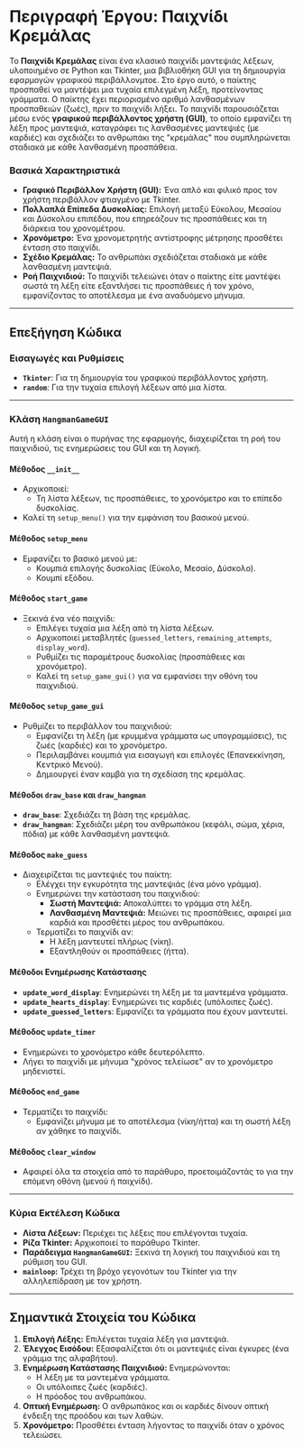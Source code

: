 # Περιγραφή Έργου: Παιχνίδι Κρεμάλας

Το **Παιχνίδι Κρεμάλας** είναι ένα κλασικό παιχνίδι μαντεψιάς λέξεων, υλοποιημένο σε Python και Tkinter, μια βιβλιοθήκη GUI για τη δημιουργία εφαρμογών γραφικού περιβάλλονμτοε. Στο έργο αυτό, ο παίκτης προσπαθεί να μαντέψει μια τυχαία επιλεγμένη λέξη, προτείνοντας γράμματα. Ο παίκτης έχει περιορισμένο αριθμό λανθασμένων προσπαθειών (ζωές), πριν το παιχνίδι λήξει. Το παιχνίδι παρουσιάζεται μέσω ενός **γραφικού περιβάλλοντος χρήστη (GUI)**, το οποίο εμφανίζει τη λέξη προς μαντεψιά, καταγράφει τις λανθασμένες μαντεψιές (με καρδιές) και σχεδιάζει το ανθρωπάκι της "κρεμάλας" που συμπληρώνεται σταδιακά με κάθε λανθασμένη προσπάθεια.

### Βασικά Χαρακτηριστικά

- **Γραφικό Περιβάλλον Χρήστη (GUI):** Ένα απλό και φιλικό προς τον χρήστη περιβάλλον φτιαγμένο με Tkinter.
- **Πολλαπλά Επίπεδα Δυσκολίας:** Επιλογή μεταξύ Εύκολου, Μεσαίου και Δύσκολου επιπέδου, που επηρεάζουν τις προσπάθειες και τη διάρκεια του χρονομέτρου.
- **Χρονόμετρο:** Ένα χρονομετρητής αντίστροφης μέτρησης προσθέτει ένταση στο παιχνίδι.
- **Σχέδιο Κρεμάλας:** Το ανθρωπάκι σχεδιάζεται σταδιακά με κάθε λανθασμένη μαντεψιά.
- **Ροή Παιχνιδιού:** Το παιχνίδι τελειώνει όταν ο παίκτης είτε μαντέψει σωστά τη λέξη είτε εξαντλήσει τις προσπάθειες ή τον χρόνο, εμφανίζοντας το αποτέλεσμα με ένα αναδυόμενο μήνυμα.

---

## Επεξήγηση Κώδικα

### Εισαγωγές και Ρυθμίσεις
- **`Tkinter`**: Για τη δημιουργία του γραφικού περιβάλλοντος χρήστη.
- **`random`**: Για την τυχαία επιλογή λέξεων από μια λίστα.

---

### Κλάση `HangmanGameGUI`
Αυτή η κλάση είναι ο πυρήνας της εφαρμογής, διαχειρίζεται τη ροή του παιχνιδιού, τις ενημερώσεις του GUI και τη λογική.

#### **Μέθοδος `__init__`**
- Αρχικοποιεί:
  - Τη λίστα λέξεων, τις προσπάθειες, το χρονόμετρο και το επίπεδο δυσκολίας.
- Καλεί τη `setup_menu()` για την εμφάνιση του βασικού μενού.

#### **Μέθοδος `setup_menu`**
- Εμφανίζει το βασικό μενού με:
  - Κουμπιά επιλογής δυσκολίας (Εύκολο, Μεσαίο, Δύσκολο).
  - Κουμπί εξόδου.

#### **Μέθοδος `start_game`**
- Ξεκινά ένα νέο παιχνίδι:
  - Επιλέγει τυχαία μια λέξη από τη λίστα λέξεων.
  - Αρχικοποιεί μεταβλητές (`guessed_letters`, `remaining_attempts`, `display_word`).
  - Ρυθμίζει τις παραμέτρους δυσκολίας (προσπάθειες και χρονόμετρο).
  - Καλεί τη `setup_game_gui()` για να εμφανίσει την οθόνη του παιχνιδιού.

#### **Μέθοδος `setup_game_gui`**
- Ρυθμίζει το περιβάλλον του παιχνιδιού:
  - Εμφανίζει τη λέξη (με κρυμμένα γράμματα ως υπογραμμίσεις), τις ζωές (καρδιές) και το χρονόμετρο.
  - Περιλαμβάνει κουμπιά για εισαγωγή και επιλογές (Επανεκκίνηση, Κεντρικό Μενού).
  - Δημιουργεί έναν καμβά για τη σχεδίαση της κρεμάλας.

#### **Μέθοδοι `draw_base` και `draw_hangman`**
- **`draw_base`**: Σχεδιάζει τη βάση της κρεμάλας.
- **`draw_hangman`**: Σχεδιάζει μέρη του ανθρωπάκου (κεφάλι, σώμα, χέρια, πόδια) με κάθε λανθασμένη μαντεψιά.

#### **Μέθοδος `make_guess`**
- Διαχειρίζεται τις μαντεψιές του παίκτη:
  - Ελέγχει την εγκυρότητα της μαντεψιάς (ένα μόνο γράμμα).
  - Ενημερώνει την κατάσταση του παιχνιδιού:
    - **Σωστή Μαντεψιά:** Αποκαλύπτει το γράμμα στη λέξη.
    - **Λανθασμένη Μαντεψιά:** Μειώνει τις προσπάθειες, αφαιρεί μια καρδιά και προσθέτει μέρος του ανθρωπάκου.
  - Τερματίζει το παιχνίδι αν:
    - Η λέξη μαντευτεί πλήρως (νίκη).
    - Εξαντληθούν οι προσπάθειες (ήττα).

#### **Μέθοδοι Ενημέρωσης Κατάστασης**
- **`update_word_display`**: Ενημερώνει τη λέξη με τα μαντεμένα γράμματα.
- **`update_hearts_display`**: Ενημερώνει τις καρδιές (υπόλοιπες ζωές).
- **`update_guessed_letters`**: Εμφανίζει τα γράμματα που έχουν μαντευτεί.

#### **Μέθοδος `update_timer`**
- Ενημερώνει το χρονόμετρο κάθε δευτερόλεπτο.
- Λήγει το παιχνίδι με μήνυμα "χρόνος τελείωσε" αν το χρονόμετρο μηδενιστεί.

#### **Μέθοδος `end_game`**
- Τερματίζει το παιχνίδι:
  - Εμφανίζει μήνυμα με το αποτέλεσμα (νίκη/ήττα) και τη σωστή λέξη αν χάθηκε το παιχνίδι.

#### **Μέθοδος `clear_window`**
- Αφαιρεί όλα τα στοιχεία από το παράθυρο, προετοιμάζοντάς το για την επόμενη οθόνη (μενού ή παιχνίδι).

---

### Κύρια Εκτέλεση Κώδικα
- **Λίστα Λέξεων:** Περιέχει τις λέξεις που επιλέγονται τυχαία.
- **Ρίζα Tkinter:** Αρχικοποιεί το παράθυρο Tkinter.
- **Παράδειγμα `HangmanGameGUI`:** Ξεκινά τη λογική του παιχνιδιού και τη ρύθμιση του GUI.
- **`mainloop`:** Τρέχει τη βρόχο γεγονότων του Tkinter για την αλληλεπίδραση με τον χρήστη.

---

## Σημαντικά Στοιχεία του Κώδικα

1. **Επιλογή Λέξης:** Επιλέγεται τυχαία λέξη για μαντεψιά.
2. **Έλεγχος Εισόδου:** Εξασφαλίζεται ότι οι μαντεψιές είναι έγκυρες (ένα γράμμα της αλφαβήτου).
3. **Ενημέρωση Κατάστασης Παιχνιδιού:** Ενημερώνονται:
   - Η λέξη με τα μαντεμένα γράμματα.
   - Οι υπόλοιπες ζωές (καρδιές).
   - Η πρόοδος του ανθρωπάκου.
4. **Οπτική Ενημέρωση:** Ο ανθρωπάκος και οι καρδιές δίνουν οπτική ένδειξη της προόδου και των λαθών.
5. **Χρονόμετρο:** Προσθέτει ένταση λήγοντας το παιχνίδι όταν ο χρόνος τελειώσει.


